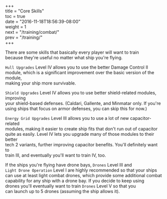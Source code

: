 +++  
title = "Core Skills"  
toc = true  
date = "2016-11-18T18:56:39-08:00"  
weight = 1  
next = "/training/combat/"  
prev = "/training/"  
+++

There are some skills that basically every player will want to train  
because they're useful no matter what ship you're flying.

`Hull Upgrades` Level IV allows you to use the better Damage Control II  
module, which is a significant improvement over the basic version of the module,  
making your ship more survivable.

`Shield Upgrades` Level IV allows you to use better shield-related modules, improving  
your shield-based defenses. (Caldari, Gallente, and Minmatar only. If you're  
using ships that focus on armor defenses, you can skip this for now.)

`Energy Grid Upgrades` Level III allows you to use a lot of new capacitor-related  
modules, making it easier to create ship fits that don't run out of capacitor  
quite as easily. Level IV lets you upgrade many of those modules to their better  
tech 2 variants, further improving capacitor benefits. You'll definitely want to  
train III, and eventually you'll want to train IV, too.

If the ships you're flying have drone bays, `Drones` Level III and  
`Light Drone Operation` Level I are highly recommended so that your ships  
can use at least light combat drones, which provide some additional combat  
capability for any ship with a drone bay. If you decide to keep using  
drones you'll eventually want to train `Drones` Level V so that you  
can launch up to 5 drones (assuming the ship allows it).